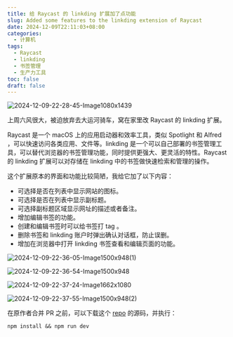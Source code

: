 ```yaml
---
title: 给 Raycast 的 linkding 扩展加了点功能
slug: Added some features to the linkding extension of Raycast
date: 2024-12-09T22:11:03+08:00
categories:
  - 计算机
tags:
  - Raycast
  - linkding
  - 书签管理
  - 生产力工具
toc: false
draft: false
---
```

![2024-12-09-22-28-45-Image1080x1439](https://raw.githubusercontent.com/xbot/image-hosting/master/blog/2024-12-09-22-28-45-Image%201080x1439.jpeg)

上周六风很大，被迫放弃去大运河骑车，窝在家里改 Raycast 的 linkding 扩展。

Raycast 是一个 macOS 上的应用启动器和效率工具，类似 Spotlight 和 Alfred ，可以快速访问各类应用、文件等。linkding 是一个可以自己部署的书签管理工具，可以替代浏览器的书签管理功能，同时提供更强大、更灵活的特性。Raycast 的 linkding 扩展可以对存储在 linkding 中的书签做快速检索和管理的操作。

这个扩展原本的界面和功能比较简陋，我给它加了以下内容：

- 可选择是否在列表中显示网站的图标。
- 可选择是否在列表中显示副标题。
- 可选择副标题区域显示网址的描述或者备注。
- 增加编辑书签的功能。
- 创建和编辑书签时可以给书签打 tag 。
- 删除书签和 linkding 账户时弹出确认对话框，防止误删。
- 增加在浏览器中打开 linkding 书签查看和编辑页面的功能。

![2024-12-09-22-36-05-Image1500x948(1)](https://raw.githubusercontent.com/xbot/image-hosting/master/blog/2024-12-09-22-36-05-Image%201500x948%20(1).jpeg)

![2024-12-09-22-36-54-Image1500x948](https://raw.githubusercontent.com/xbot/image-hosting/master/blog/2024-12-09-22-36-54-Image%201500x948.jpeg)

![2024-12-09-22-37-24-Image1662x1080](https://raw.githubusercontent.com/xbot/image-hosting/master/blog/2024-12-09-22-37-24-Image%201662x1080.jpeg)

![2024-12-09-22-37-55-Image1500x948(2)](https://raw.githubusercontent.com/xbot/image-hosting/master/blog/2024-12-09-22-37-55-Image%201500x948%20(2).jpeg)

在原作者合并 PR 之前，可以下载这个 [repo](https://github.com/xbot/raycast-linkding) 的源码，并执行：

```shell
npm install && npm run dev
```